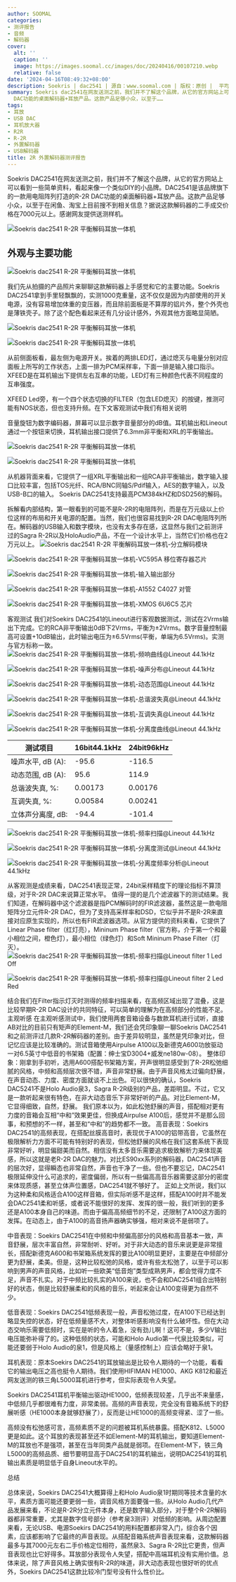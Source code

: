 ```yaml
---
author: SOOMAL
categories:
- 测评报告
- 音频
- 解码器
cover:
  alt: ''
  caption: ''
  image: https://images.soomal.cc/images/doc/20240416/00107210.webp
  relative: false
date: '2024-04-16T08:49:32+08:00'
description: Soekris | dac2541 | 源自：www.soomal.com | 版权：原创 |  平均/总评分：09.50/19
summary: Soekris dac2541在网友送测之前，我们并不了解这个品牌，从它的官方网站上可以看到一些简单资料，看起来像一个类似DIY的小品牌。DAC2541是该品牌旗下的一款用电阻阵列打造的R-2R
  DAC功能的桌面解码器+耳放产品。这款产品足够小众，以至于……
tags:
- 耳放
- USB DAC
- 耳机放大器
- R2R
- R-2R
- 外置解码器
- USB解码器
title: 2R 外置解码器测评报告
---
```


Soekris DAC2541在网友送测之前，我们并不了解这个品牌，从它的官方网站上可以看到一些简单资料，看起来像一个类似DIY的小品牌。DAC2541是该品牌旗下的一款用电阻阵列打造的R-2R DAC功能的桌面解码器+耳放产品。这款产品足够小众，以至于在闲鱼、淘宝上目前搜不到相关信息？据说这款解码器的二手成交价格在7000元以上。感谢网友提供送测样机。



![Soekris dac2541 R-2R 平衡解码耳放一体机](https://images.soomal.cc/images/doc/20240312/00106725.webp)



## 外观与主要功能



![Soekris dac2541 R-2R 平衡解码耳放一体机](https://images.soomal.cc/images/doc/20240312/00106726.webp)



我们先从拍摄的产品照片来聊聊这款解码器上手感觉和它的主要功能。Soekris DAC2541拿到手里轻飘飘的，实测1000克重量，这不仅仅是因为内部使用的开关电源，没有容易增加体重的变压器，而且除前面板是不算厚的铝片外，整个外壳也是薄铁壳子。除了这个配色看起来还有几分设计感外，外观其他方面略显简陋。



![Soekris dac2541 R-2R 平衡解码耳放一体机](https://images.soomal.cc/images/doc/20240312/00106727_01.webp)



![Soekris dac2541 R-2R 平衡解码耳放一体机](https://images.soomal.cc/images/doc/20240312/00106728_01.webp)



从前侧面板看，最左侧为电源开关。挨着的两排LED灯，通过熄灭与电量分别对应面板上所写的工作状态，上面一排为PCM采样率，下面一排是输入接口指示。XFEED是在耳机输出下提供左右互串的功能，LED灯有三种颜色代表不同程度的互串强度。



XFEED Led旁，有一个四个状态切换的FILTER（包含LED熄灭）的按键，推测可能有NOS状态，但也支持升频。在下文客观测试中我们有相关说明



音量旋钮为数字编码器，屏幕可以显示数字音量部分的dB值。耳机输出和Lineout通过一个按钮来切换，耳机输出接口提供了6.3mm非平衡和XRL的平衡输出。



![Soekris dac2541 R-2R 平衡解码耳放一体机](https://images.soomal.cc/images/doc/20240312/00106730_01.webp)



![Soekris dac2541 R-2R 平衡解码耳放一体机](https://images.soomal.cc/images/doc/20240312/00106731_01.webp)



从机器背面来看，它提供了一组XRL平衡输出和一组RCA非平衡输出，数字输入接口比较丰富，包括TOS光纤、RCA/BNC同轴S/Pdif输入，AES的数字输入，以及USB-B口的输入。 Soekris DAC2541支持最高PCM384kHZ和DSD256的解码。

拆解看内部结构，第一眼看到的可能不是R-2R的电阻阵列，而是在万元级以上价位这样的布局和开关电源的配置。当然，我们也很容易找到R-2R DAC电阻阵列所在。解码器的USB输入和数字模块，也没有太多存在感，这显然与我们之前测评过的Sagra R-2R以及HoloAudio产品，不在一个设计水平上，当然它们价格也在2万元以上。
![Soekris dac2541 R-2R 平衡解码耳放一体机-分立解码模块](https://images.soomal.cc/images/doc/20240312/00106740.webp)




![Soekris dac2541 R-2R 平衡解码耳放一体机-VC595A 移位寄存器芯片](https://images.soomal.cc/images/doc/20240312/00106739.webp)




![Soekris dac2541 R-2R 平衡解码耳放一体机-输入输出部分](https://images.soomal.cc/images/doc/20240312/00106735_01.webp)




![Soekris dac2541 R-2R 平衡解码耳放一体机-A1552 C4027 对管](https://images.soomal.cc/images/doc/20240312/00106742_01.webp)




![Soekris dac2541 R-2R 平衡解码耳放一体机-XMOS 6U6C5 芯片](https://images.soomal.cc/images/doc/20240312/00106738.webp)




客观测试
我们对Soekirs DAC2541的Lineout进行客观数据测试，测试在2Vrms输出下完成。它的RCA非平衡输出0dB下2Vrms，平衡为±2Vrms。数字音量控制最高可设置+10dB输出，此时输出电压为±6.5Vrms(平衡，单端为6.5Vrms)。实测与官方标称一致。
![Soekris dac2541 R-2R 平衡解码耳放一体机-频响曲线@Lineout 44.1kHz](https://images.soomal.cc/images/doc/20240415/00107195_01.webp)




![Soekris dac2541 R-2R 平衡解码耳放一体机-噪声分布@Lineout 44.1kHz](https://images.soomal.cc/images/doc/20240415/00107196_01.webp)




![Soekris dac2541 R-2R 平衡解码耳放一体机-动态范围@Lineout 44.1kHz](https://images.soomal.cc/images/doc/20240415/00107197_01.webp)




![Soekris dac2541 R-2R 平衡解码耳放一体机-总谐波失真@Lineout 44.1kHz](https://images.soomal.cc/images/doc/20240415/00107198_01.webp)




![Soekris dac2541 R-2R 平衡解码耳放一体机-互调失真@Lineout 44.1kHz](https://images.soomal.cc/images/doc/20240415/00107199_01.webp)




![Soekris dac2541 R-2R 平衡解码耳放一体机-分离度曲线@Lineout 44.1kHz](https://images.soomal.cc/images/doc/20240415/00107200_01.webp)




| 测试项目 | 16bit44.1kHz | 24bit96kHz |
| --- | --- | --- |
| 噪声水平, dB (A): | -95.6 | -116.5 |
| 动态范围, dB (A): | 95.6 | 114.9 |
| 总谐波失真, %: | 0.00173 | 0.00176 |
| 互调失真, %: | 0.00584 | 0.00241 |
| 立体声分离度, dB: | -94.4 | -101.4 |


![Soekris dac2541 R-2R 平衡解码耳放一体机-频率扫描@Lineout 44.1kHz](https://images.soomal.cc/images/doc/20240415/00107201.webp)




![Soekris dac2541 R-2R 平衡解码耳放一体机-分离度测试@Lineout 44.1kHz](https://images.soomal.cc/images/doc/20240415/00107202_01.webp)




![Soekris dac2541 R-2R 平衡解码耳放一体机-分离度频率分析@Lineout 44.1kHz](https://images.soomal.cc/images/doc/20240415/00107203_01.webp)




从客观测是成绩来看，DAC2541表现正常，24bit采样精度下的理论指标不算顶级，对于R-2R DAC来说算正常水平。
值得一提的是几个滤波器下的测试结果。我们知道，在解码器中这个滤波器是指PCM解码时的FIR滤波器，虽然这是一款电阻矩阵分立元件R-2R DAC，但为了支持高采样率和DSD，它似乎并不是R-2R来直接对应原生实现的，所以也有FIR滤波器选项。从官方提供的资料来看，它提供了Linear Phase filter（红灯亮），Mininum Phase filter（官方称，介于第一个和最小相位之间，橙色灯），最小相位（绿色灯）和Soft Mininum Phase Filter（灯灭）。
![Soekris dac2541 R-2R 平衡解码耳放一体机-频率扫描@Lineout filter 1 Led Off](https://images.soomal.cc/images/doc/20240415/00107205_01.webp)




![Soekris dac2541 R-2R 平衡解码耳放一体机-频率扫描@Lineout filter 2 Led Red](https://images.soomal.cc/images/doc/20240415/00107206_01.webp)




结合我们在Filter指示灯灭时测得的频率扫描来看，在高频区域出现了混叠，这是比较早期R-2R DAC设计的共同特征，可以简单的理解为在高频部分的性能不足。
主观听感
在主观听感测试中，我们使用两套音箱设备与数款耳机进行试听，直接AB对比的目前只有矩声的Element-M，我们还会凭印象聊一聊Soekris DAC2541和之前测评过几款R-2R解码器的差别。由于差异较明显，虽然是凭印象对比，但记忆应该是比较准确的。测试音箱使用Airpulse A100以及新德克A600功放驱动一对6.5英寸中低音的书架箱（配置：绅士宝D3004+威发ne180w-08）。
 整体印象：刚拿到手初听，选用A600搭配书架箱方案，开声很明显感受到了R-2R松弛细腻的风格，中频和高频层次很不错，声音非常舒展。由于声音风格太过偏向舒展，在声音动态、力度、密度方面就谈不上出色。可以很快的确认，Soekris DAC5241不是Holo Audio泉3，Sagra R-2R级别的产品，差距明显。不过，它又是一款听起来很有特色，在非大动态音乐下非常好听的产品。对比Element-M，它显得细致，自然，舒展。
我们原本以为，如此松弛舒展的声音，搭配相对更有力度的音箱会互相“中和”效果更佳，但换成Airpulse A100后，感觉并不是那么回事，和预想的不一样，甚至和“中和”的趋势都不一致。
 高音表现：Soekirs DAC2541的高频表现，在搭配丝膜高音时，表现优于A100的铝带高音，它虽然在极限解析力方面不可能有特别好的表现，但松弛舒展的风格在我们这套系统下表现非常好听，明显偏甜美而自然。相信没有太多音乐需要追求极致解析力来体现美感，所以这就是老R-2R DAC的魅力。对比ES90xx系列的解码器，DAC2541声音的层次好，显得瞬态也非常自然，声音也干净了一些。但也不要忘记，DAC2541极限延伸没什么可追求的，密度偏弱，所以有一些偏高高音乐器需要这部分的密度来体现质感，甚至立体声位置感，DAC2541就不够好了。
正如上文所说，我们以为这种柔和风格适合A100这样音箱，但实际听感不是这样，搭配A100时并不能发会DAC2541柔和听感，或者说不能很好的发挥、发挥的很一般，我们听到的更多还是A100本身自己的味道。而由于偏高高频细节的不足，还限制了A100这方面的发挥。在动态上，由于A100的高音扬声器确实够强，相对来说不是弱项了。

 中音表现：Soekirs DAC2541在中频和中频偏高部分的风格和高音基本一致，声音舒展，层次丰富自然，非常耐听、好听。对于非大动态的音乐来说更是非常擅长，搭配新德克A600和书架箱系统发挥的要比A100明显更好，主要是在中频部分更为舒展，柔美。但是，这种比较松弛的风格，或许有些太松弛了，以至于可以影响到男声的声音风格，比如听一些欧美“低音炮”类型成熟男声，都会觉得力度不足，声音不扎实。对于中频比较扎实的A100来说，也不会和DAC2541组合出特别好的状态，倒是比较舒展柔和的风格的音乐，听起来会让A100变得更为自然不少。

 低音表现：Soekirs DAC2541低频表现一般，声音松弛过度，在A100下已经达到略显失控的状态，好在低频量感不大，对整体听感影响没有什么破坏性。但在大动态交响乐需要低频时，实在是听的令人着急，没有劲儿啊！这可不是，多少V输出电压能弥补得了的。这种低频的状态，可能和Holo Audio第一代泉比较类似，可能还要弱于Holo Audio的泉1，但是风格上（量感控制上）应该会略好于泉1。

 耳机表现：原本Soekirs DAC2541的耳放输出是比较令人期待的一个功能，看看它的输出电压之高也挺令人期待。我们使用HIFIMAN HE1000、AKG K812和最近网友送测的铁三角L5000耳机进行参考，但实际表现令人失望。

Soekirs DAC2541耳机平衡输出驱动HE1000，低频表现较差，几乎出不来量感，中低频几乎都很难有力度，非常柔弱。高频的声音表现，完全没有音箱系统下的舒展听感（HE1000本身就够舒展了），反而是让HE1000的高频变得紧、涩了一些。

高频没有松弛感可言，高频素质不足的问题被耳机系统暴露。搭配K812、L5000更是如此。这个耳放的表现甚至还不如Element-M的耳机输出，要知道Element-M的耳放也不是强项，甚至在当年同类产品就是弱项。在Element-M下，铁三角L5000的高频品质、细节要明显高于DAC2541的耳机输出，说明DAC2541的耳机输出素质是明显低于自身Lineout水平的。

 总结

总体来说，Soekirs DAC2541大概算得上和Holo Audio泉1时期同等技术含量的水平，素质方面可能还要更弱一些，调音风格方面要强一些。从Holo Audio几代产品发展来看，不论是R-2R分立元件本身，还是数字输入部分，对于整个R-2R解码器都非常重要，尤其是数字信号部分（参考泉3测评）对低频的影响。从周边配置来看，无论USB、电源Soekirs DAC2541的用料配置都非常入门，综合各个因素，应该都影响了它最终的声音表现。从搭配音箱系统声音表现来看，这款解码器最多与其7000元左右二手价格定位相符，虽然泉3、Sagra R-2R比它更贵，但声音表现也比它好得多。耳放部分表现令人失望，搭配中高端耳机没有实用价值。总体来说，除了声音风格上确实很有R-2R的味道，非大动态表现也很好听的优点外，Soekirs DAC2541这款比较冷门型号没有什么性价比。